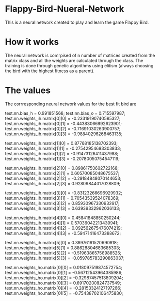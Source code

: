 # Flappy-Bird-Nueral-Network
This is a neural network created to play and learn the game Flappy Bird.

# How it works
The neural network is comrpised of n number of matrices created from the matrix class and all the weights are calculated through the class.
The training is done through genetic algorithms using elitism (always choosing the bird with the highest fitness as a parent).

# The values
The corrresponding neural network values for the best fit bird are

test.nn.bias_h = 0.991851568;
test.nn.bias_o = 0.715597987;
test.nn.weights_ih.matrix[0][0] = -0.23319190740585327;
test.nn.weights_ih.matrix[0][1] = -0.44383066892623901;
test.nn.weights_ih.matrix[0][2] = -0.71691030263900757;
test.nn.weights_ih.matrix[0][3] = -0.98840296268463135;

test.nn.weights_ih.matrix[1][0] = 0.87768185138702393;
test.nn.weights_ih.matrix[1][1] = -0.27542954683303833;
test.nn.weights_ih.matrix[1][2] = -0.91473126411437988;
test.nn.weights_ih.matrix[1][3] = -0.20780050754547119;

test.nn.weights_ih.matrix[2][0] = 0.89861750602722168;
test.nn.weights_ih.matrix[2][1] = 0.60570085048675537;
test.nn.weights_ih.matrix[2][2] = -0.29184848070144653;
test.nn.weights_ih.matrix[2][3] = 0.92809844017028809;

test.nn.weights_ih.matrix[3][0] = -0.83123266696929932;
test.nn.weights_ih.matrix[3][1] = 0.70543539524078369;
test.nn.weights_ih.matrix[3][2] = 0.85930967330932617;
test.nn.weights_ih.matrix[3][3] = 0.63939332962036133;

test.nn.weights_ih.matrix[4][0] = 0.45841848850250244;
test.nn.weights_ih.matrix[4][1] = 0.57036042213439941;
test.nn.weights_ih.matrix[4][2] = 0.092562675476074219;
test.nn.weights_ih.matrix[4][3] = -0.59471416473388672;

test.nn.weights_ih.matrix[5][0] = 0.39976191520690918;
test.nn.weights_ih.matrix[5][1] = 0.88628804683685303;
test.nn.weights_ih.matrix[5][2] = -0.51963865756988525;
test.nn.weights_ih.matrix[5][3] = -0.059785783290863037;

test.nn.weights_ho.matrix[0][0] = 0.018097519874572754;
test.nn.weights_ho.matrix[0][1] = -0.56712543964385986;
test.nn.weights_ho.matrix[0][2] = -0.32987457513809204;
test.nn.weights_ho.matrix[0][3] = 0.69170200824737549;
test.nn.weights_ho.matrix[0][4] = -0.28153324127197266;
test.nn.weights_ho.matrix[0][5] = -0.75438702106475830;
